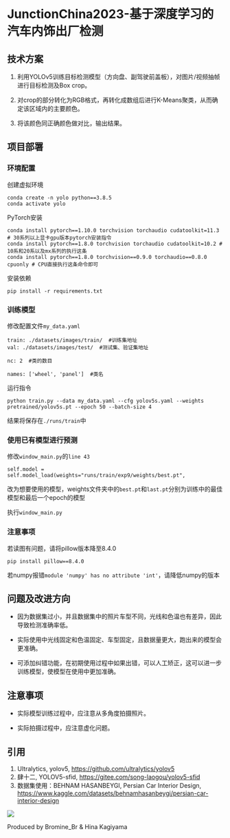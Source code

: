 # JunctionChina2023-基于深度学习的汽车内饰出厂检测



## 技术方案

1. 利用YOLOv5训练目标检测模型（方向盘、副驾驶前盖板），对图片/视频抽帧进行目标检测及Box crop。

2. 对crop的部分转化为RGB格式，再转化成数组后进行K-Means聚类，从而确定该区域内的主要颜色。

3. 将该颜色同正确颜色做对比，输出结果。




## 项目部署

### 环境配置

创建虚拟环境

```
conda create -n yolo python==3.8.5
conda activate yolo
```

PyTorch安装

```
conda install pytorch==1.10.0 torchvision torchaudio cudatoolkit=11.3 # 30系列以上显卡gpu版本pytorch安装指令
conda install pytorch==1.8.0 torchvision torchaudio cudatoolkit=10.2 # 10系和20系以及mx系列的执行这条
conda install pytorch==1.8.0 torchvision==0.9.0 torchaudio==0.8.0 cpuonly # CPU直接执行这条命令即可
```

安装依赖

```
pip install -r requirements.txt
```



### 训练模型

修改配置文件`my_data.yaml`

```
train: ./datasets/images/train/  #训练集地址
val: ./datasets/images/test/  #测试集、验证集地址

nc: 2  #类的数目

names: ['wheel', 'panel']  #类名
```

运行指令

```
python train.py --data my_data.yaml --cfg yolov5s.yaml --weights pretrained/yolov5s.pt --epoch 50 --batch-size 4
```

结果将保存在`./runs/train`中



### 使用已有模型进行预测

修改`window_main.py`的`line 43`

```
self.model = self.model_load(weights="runs/train/exp9/weights/best.pt",
```

改为想要使用的模型，weights文件夹中的`best.pt`和`last.pt`分别为训练中的最佳模型和最后一个epoch的模型



执行`window_main.py`



### 注意事项

若读图有问题，请将pillow版本降至8.4.0

```
pip install pillow==8.4.0
```

若numpy报错`module 'numpy' has no attribute 'int'`，请降低numpy的版本



## 问题及改进方向

- 因为数据集过小，并且数据集中的照片车型不同，光线和色温也有差异，因此导致检测准确率低。

- 实际使用中光线固定和色温固定、车型固定，且数据量更大，跑出来的模型会更准确。
- 可添加纠错功能，在初期使用过程中如果出错，可以人工矫正，这可以进一步训练模型，使模型在使用中更加准确。



## 注意事项

- 实际模型训练过程中，应注意从多角度拍摄照片。

- 实际拍摄过程中，应注意虚化问题。



## 引用

1. Ultralytics, yolov5, https://github.com/ultralytics/yolov5
2. 肆十二, YOLOV5-sfid, https://gitee.com/song-laogou/yolov5-sfid
3. 数据集使用：BEHNAM HASANBEYGI, Persian Car Interior Design, https://www.kaggle.com/datasets/behnamhasanbeygi/persian-car-interior-design



![](https://github.com/BromineBr/JunctionChina2023/blob/main/images/UI/waifu.png)

Produced by Bromine_Br & Hina Kagiyama
